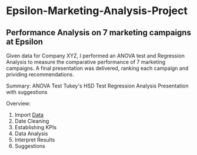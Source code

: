 # Epsilon-Marketing-Analysis-Project
<h2>Performance Analysis on 7 marketing campaigns at Epsilon</h2>

Given data for Company XYZ, I performed an ANOVA test and Regression Analysis to measure the comparative performance of 7 marketing campaigns. 
A final presentation was delivered, ranking each campaign and prividing recommendations.


Summary:
ANOVA Test
Tukey's HSD Test
Regression Analysis
Presentation with suggestions

Overview:
1. Import [Data](https://github.com/Brianwitarsa/Epsilon-Marketing-Analysis-Project/blob/main/Sample%20Data%20Company%20XYZ%20-%20Updated%202021_08_18.csv)
2. Date Cleaning
3. Establishing KPIs
4. Data Analysis
5. Interpret Results
6. Suggestions



